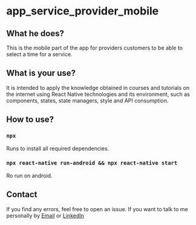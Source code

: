 # app_service_provider_mobile

## What he does?

This is the mobile part of the app for providers customers to be able to select a time for a service.

## What is your use?

It is intended to apply the knowledge obtained in courses and tutorials on the internet using React Native technologies and its environment, such as components, states, state managers, style and API consumption.

## How to use?

### `npx `

Runs to install all required dependencies.

### `npx react-native run-android && npx react-native start `

Ro run on android.

## Contact

If you find any errors, feel free to open an issue. If you want to talk to me personally by [Email](mailto:mateusgiroletti97@gmail.com) or [LinkedIn](https://www.linkedin.com/in/mateus-vinicios-sorgatto-giroletti-7a0647182/)
